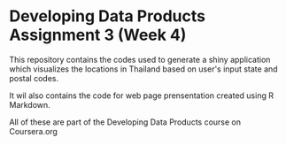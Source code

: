 # Developing Data Products Assignment 3 (Week 4)

This repository contains the codes used to generate a shiny application which visualizes the locations in Thailand based on user's input state and postal codes.

It wil also contains the code for web page prensentation created using R Markdown.

All of these are part of the Developing Data Products course on Coursera.org
